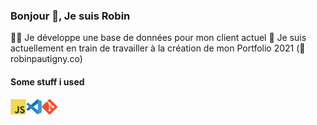 ### Bonjour 👋, Je suis Robin 

<!--
**rob1-alt/rob1-alt** is a ✨ _special_ ✨ repository because its `README.md` (this file) appears on your GitHub profile.

Here are some ideas to get you started:

- 🔭 I’m currently working on ...
- 🌱 I’m currently learning ...
- 👯 I’m looking to collaborate on ...
- 🤔 I’m looking for help with ...
 Pronouns: ...
- ⚡ Fun fact: ...
-->
👨‍💼 Je développe une base de données pour mon client actuel
🌱 Je suis actuellement en train de travailler à la création de mon Portfolio 2021 (🚧 robinpautigny.co)

#### Some stuff i used
<img height="25" align="left" alt="javascript"
  src="https://github.com/devicons/devicon/blob/master/icons/javascript/javascript-original.svg" />
  
  <img height="25" align="left" alt="vscode"
  src="https://github.com/devicons/devicon/blob/master/icons/vscode/vscode-original.svg" />
  
  <img height="25" align="left" alt="git"
  src="https://github.com/devicons/devicon/blob/master/icons/git/git-original.svg" />
